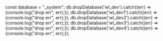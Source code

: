 const database = "_system";
db.dropDatabase('wl_dev').catch((err) => {console.log("drop err", err);});
db.dropDatabase('wl_dev1').catch((err) => {console.log("drop err", err);});
db.dropDatabase('wl_dev2').catch((err) => {console.log("drop err", err);});
db.dropDatabase('wl_dev3').catch((err) => {console.log("drop err", err);});
db.dropDatabase('wl_dev4').catch((err) => {console.log("drop err", err);});